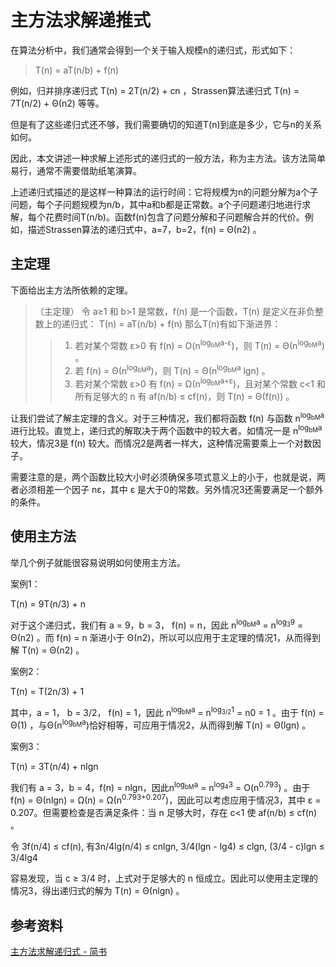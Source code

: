 # 主方法求解递推式

在算法分析中，我们通常会得到一个关于输入规模n的递归式，形式如下：

> T(n) = aT(n/b) + f(n)

例如，归并排序递归式 T(n) = 2T(n/2) + cn ，Strassen算法递归式 T(n) = 7T(n/2) + Θ(n2) 等等。

但是有了这些递归式还不够，我们需要确切的知道T(n)到底是多少，它与n的关系如何。

因此，本文讲述一种求解上述形式的递归式的一般方法，称为主方法。该方法简单易行，通常不需要借助纸笔演算。

上述递归式描述的是这样一种算法的运行时间：它将规模为n的问题分解为a个子问题，每个子问题规模为n/b，其中a和b都是正常数。a个子问题递归地进行求解，每个花费时间T(n/b)。函数f(n)包含了问题分解和子问题解合并的代价。例如，描述Strassen算法的递归式中，a=7，b=2，f(n) = Θ(n2) 。

## 主定理

下面给出主方法所依赖的定理。

>（主定理） 令 a≥1 和 b>1 是常数，f(n) 是一个函数，T(n) 是定义在非负整数上的递归式：
> T(n) = aT(n/b) + f(n)
> 那么T(n)有如下渐进界：
>> 1. 若对某个常数 ε>0 有 f(n) = O(n<sup>log<sub>bM</sub>a-ε</sup>)，则 T(n) = Θ(n<sup>log<sub>bM</sub>a</sup>) 。
>> 2. 若 f(n) = Θ(n<sup>log<sub>bM</sub>a</sup>)，则 T(n) = Θ(n<sup>log<sub>bM</sub>a</sup> lgn) 。
>> 3. 若对某个常数 ε>0 有 f(n) = Ω(n<sup>log<sub>bM</sub>a+ε</sup>)，且对某个常数 c<1 和所有足够大的 n 有 af(n/b) ≤ cf(n)，则 T(n) = Θ(f(n)) 。

让我们尝试了解主定理的含义。对于三种情况，我们都将函数 f(n) 与函数 n<sup>log<sub>bM</sub>a</sup> 进行比较。直觉上，递归式的解取决于两个函数中的较大者。如情况一是 n<sup>log<sub>bM</sub>a</sup> 较大，情况3是 f(n) 较大。而情况2是两者一样大，这种情况需要乘上一个对数因子。

需要注意的是，两个函数比较大小时必须确保多项式意义上的小于，也就是说，两者必须相差一个因子 nε，其中 ε 是大于0的常数。另外情况3还需要满足一个额外的条件。

## 使用主方法

举几个例子就能很容易说明如何使用主方法。

案例1：

T(n) = 9T(n/3) + n

对于这个递归式，我们有 a = 9，b = 3， f(n) = n，因此 n<sup>log<sub>bM</sub>a</sup> = n<sup>log<sub>3</sub>9</sup> = Θ(n2) 。而 f(n) = n 渐进小于 Θ(n2)，所以可以应用于主定理的情况1，从而得到解 T(n) = Θ(n2) 。

案例2：

T(n) = T(2n/3) + 1

其中，a = 1， b = 3/2， f(n) = 1，因此 n<sup>log<sub>bM</sub>a</sup> = n<sup>log<sub>3/2</sub>1</sup> = n0 = 1 。由于 f(n) = Θ(1) ，与Θ(n<sup>log<sub>bM</sub>a</sup>)恰好相等，可应用于情况2，从而得到解 T(n) = Θ(lgn) 。

案例3：

T(n) = 3T(n/4) + nlgn

我们有 a = 3，b = 4，f(n) = nlgn，因此n<sup>log<sub>bM</sub>a</sup> = n<sup>log<sub>4</sub>3</sup> = O(n<sup>0.793</sup>) 。由于 f(n) = Θ(nlgn) = Ω(n) = Ω(n<sup>0.793+0.207</sup>)，因此可以考虑应用于情况3，其中 ε = 0.207。但需要检查是否满足条件：当 n 足够大时，存在 c<1 使 af(n/b) ≤ cf(n) 。

令 3f(n/4) ≤ cf(n), 有3n/4lg(n/4) ≤ cnlgn, 3/4(lgn - lg4) ≤ clgn, (3/4 - c)lgn ≤ 3/4lg4

容易发现，当 c ≥ 3/4 时，上式对于足够大的 n 恒成立。因此可以使用主定理的情况3，得出递归式的解为 T(n) = Θ(nlgn) 。

## 参考资料

[主方法求解递归式 - 简书](https://www.jianshu.com/p/4d0b005782d9)